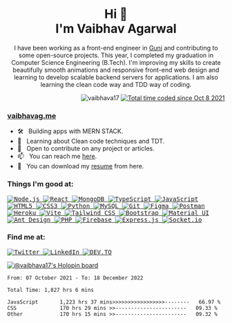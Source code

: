 <h1 align="center">Hi 👋
<br/>
 I'm Vaibhav Agarwal</h1>
 <p align="center">I have been working as a front-end engineer in <a href="https://gunisms.com.au" target="_blank">Guni</a> and contributing to some open-source projects.
This year, I completed my graduation in Computer Science Engineering (B.Tech). I'm improving my skills to create beautifully smooth animations and responsive front-end web design and learning to develop scalable backend servers for applications. I am also learning the clean code way and TDD way of coding.</p>

<p align="right"> <img src="https://komarev.com/ghpvc/?username=maithrivh&label=Profile%20views&color=0e75b6&style=flat" alt="vaibhava17" /> 
<a href="https://wakatime.com/@cab027d5-8b43-4899-8312-4f5dd5018bc9"><img src="https://wakatime.com/badge/user/cab027d5-8b43-4899-8312-4f5dd5018bc9.svg" alt="Total time coded since Oct 8 2021" /></a>
</p>

<h3 align="left"><a href="https://vaibhava17.github.io" target="_blank">vaibhavag.me</a></h3>

<ul>
  <li> 🛠 &nbsp; Building apps with MERN STACK.</li>
  <li> 🚀 &nbsp; Learning about Clean code techniques and TDT.</li>
  <li> 👯 &nbsp; Open to contribute on any project or articles.</li>  
  <li> 📫 &nbsp; You can reach me <a href="mailto:vaibhav@guni.au" target="_blank">here</a>.</li>
  <li> 📝 &nbsp; You can download my <a href="https://github.com/vaibhava17/vaibhava17/blob/main/resume.pdf" target="_blank">resume</a> from here.</li>
</ul>

<h3 align="left">Things I'm good at:</h3>
<p align="left">
  <samp>
<!-- nodejs -->
<a href="https://nodejs.org/en/">
  <img src="https://img.shields.io/badge/Node.js-43853D?style=for-the-badge&logo=node.js&logoColor=white" alt="Node.js" width="auto" height="auto"> 
</a>
<!-- react -->
<a href="https://reactjs.org/">
  <img src="https://img.shields.io/badge/React-20232A?style=for-the-badge&logo=react&logoColor=61DAFB" alt="React" width="auto" height="auto">
</a>
<!-- mongodb -->
<a href="https://www.mongodb.com/">
  <img src="https://img.shields.io/badge/MongoDB-4EA94B?style=for-the-badge&logo=mongodb&logoColor=white" alt="MongoDB" width="auto" height="auto">
</a>
<!-- typescript -->
<a href="https://www.typescriptlang.org/">
  <img src="https://img.shields.io/badge/TypeScript-007ACC?style=for-the-badge&logo=typescript&logoColor=white" alt="TypeScript" width="auto" height="auto">
</a>
<!-- javascript -->
<a href="https://www.javascript.com/">
  <img src="https://img.shields.io/badge/JavaScript-F7DF1E?style=for-the-badge&logo=javascript&logoColor=black" alt="JavaScript" width="auto" height="auto">
</a>
<!-- html -->
<a href="https://www.w3.org/html/">
  <img src="https://img.shields.io/badge/HTML5-E34F26?style=for-the-badge&logo=html5&logoColor=white" alt="HTML5" width="auto" height="auto">
</a>
<!-- css -->
<a href="https://www.w3schools.com/css/">
  <img src="https://img.shields.io/badge/CSS3-1572B6?style=for-the-badge&logo=css3&logoColor=white" alt="CSS3" width="auto" height="auto">
</a>
<!-- python -->
<a href="https://www.python.org/">
  <img src="https://img.shields.io/badge/Python-3776AB?style=for-the-badge&logo=python&logoColor=white" alt="Python" width="auto" height="auto">
</a>
<!-- mysql -->
<a href="https://www.mysql.com/">
  <img src="https://img.shields.io/badge/MySQL-00000F?style=for-the-badge&logo=mysql&logoColor=white" alt="MySQL" width="auto" height="auto">
</a>
<!-- git -->
<a href="https://git-scm.com/">
  <img src="https://img.shields.io/badge/Git-F05032?style=for-the-badge&logo=git&logoColor=white" alt="Git" width="auto" height="auto">
</a>
<!-- figma -->
<a href="https://www.figma.com/">
  <img src="https://img.shields.io/badge/Figma-F24E1E?style=for-the-badge&logo=figma&logoColor=white" alt="Figma" width="auto" height="auto">
</a>
<!-- postman -->
<a href="https://www.postman.com/">
  <img src="https://img.shields.io/badge/Postman-FF6C37?style=for-the-badge&logo=postman&logoColor=white" alt="Postman" width="auto" height="auto">
</a>
<!-- heroku -->
<a href="https://www.heroku.com/">
  <img src="https://img.shields.io/badge/Heroku-430098?style=for-the-badge&logo=heroku&logoColor=white" alt="Heroku" width="auto" height="auto">
</a>
<!-- vite -->
<a href="https://vitejs.dev/">
  <img src="https://img.shields.io/badge/Vite-646CFF?style=for-the-badge&logo=vite&logoColor=white" alt="Vite" width="auto" height="auto">
</a>
<!-- tailwind -->
<a href="https://tailwindcss.com/">
  <img src="https://img.shields.io/badge/Tailwind_CSS-38B2AC?style=for-the-badge&logo=tailwind-css&logoColor=white" alt="Tailwind CSS" width="auto" height="auto">
</a>
<!-- bootstrap -->
<a href="https://getbootstrap.com/">
  <img src="https://img.shields.io/badge/Bootstrap-563D7C?style=for-the-badge&logo=bootstrap&logoColor=white" alt="Bootstrap" width="auto" height="auto">
</a>
<!-- material ui -->
<a href="https://material-ui.com/">
  <img src="https://img.shields.io/badge/Material--UI-0081CB?style=for-the-badge&logo=material-ui&logoColor=white" alt="Material UI" width="auto" height="auto">
</a>
<!-- ant design -->
<a href="https://ant.design/">
  <img src="https://img.shields.io/badge/Ant%20Design-0170FE?style=for-the-badge&logo=ant-design&logoColor=white" alt="Ant Design" width="auto" height="auto">
</a>
<!-- php -->
<a href="https://www.php.net/">
  <img src="https://img.shields.io/badge/PHP-777BB4?style=for-the-badge&logo=php&logoColor=white" alt="PHP" width="auto" height="auto">
</a>
<!-- firebase -->
<a href="https://firebase.google.com/">
  <img src="https://img.shields.io/badge/Firebase-FFCA28?style=for-the-badge&logo=firebase&logoColor=black" alt="Firebase" width="auto" height="auto">
</a>
<!-- expressjs -->
<a href="https://expressjs.com/">
  <img src="https://img.shields.io/badge/Express.js-404D59?style=for-the-badge" alt="Express.js" width="auto" height="auto">
</a>
<!-- socket io -->
<a href="https://socket.io/">
  <img src="https://img.shields.io/badge/Socket.io-010101?style=for-the-badge&logo=socket.io&logoColor=white" alt="Socket.io" width="auto" height="auto">
</a>
  </samp>
</p>

<h3 align="left">Find me at:</h3>
<p align="left">
  <samp>
  <!-- twitter -->
  <a href="https://twitter.com/_vaibhava__">
    <img src="https://img.shields.io/badge/Twitter-1DA1F2?style=for-the-badge&logo=twitter&logoColor=white" alt="Twitter" width="auto" height="auto">
  </a>
  <!-- linkedin -->
  <a href="https://www.linkedin.com/in/vaibhava17/">
    <img src="https://img.shields.io/badge/LinkedIn-0077B5?style=for-the-badge&logo=linkedin&logoColor=white" alt="LinkedIn" width="auto" height="auto">
  </a>
  <!-- devto -->
  <a href="https://dev.to/vaibhava17">
    <img src="https://img.shields.io/badge/DEV.TO-0A0A0A?style=for-the-badge&logo=dev.to&logoColor=white" alt="DEV.TO" width="auto" height="auto">
  </a>
</samp>
</p>

[![@vaibhava17's Holopin board](https://holopin.me/vaibhava17)](https://holopin.io/@vaibhava17)

<!--![Vaibhav's Github Stats](https://github-readme-stats.vercel.app/api?username=vaibhava17&show_icons=true) -->

<!--START_SECTION:waka-->

```text
From: 07 October 2021 - To: 18 December 2022

Total Time: 1,827 hrs 6 mins

JavaScript       1,223 hrs 37 mins>>>>>>>>>>>>>>>>>--------   66.97 %
CSS              170 hrs 29 mins >>-----------------------   09.33 %
Other            170 hrs 15 mins >>-----------------------   09.32 %
```

<!--END_SECTION:waka-->

